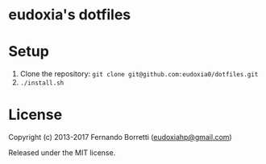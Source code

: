 # eudoxia's dotfiles

# Setup

1. Clone the repository: `git clone git@github.com:eudoxia0/dotfiles.git`
2. `./install.sh`

# License

Copyright (c) 2013-2017 Fernando Borretti (eudoxiahp@gmail.com)

Released under the MIT license.
